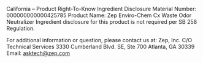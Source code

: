  
 
 
California – Product Right-To-Know Ingredient Disclosure 
Material Number: 000000000000425785 
Product Name: Zep Enviro-Chem Cx Waste Odor Neutralizer 
Ingredient disclosure for this product is not required per SB 258 Regulation. 
 
For additional information or question, please contact us at: 
Zep, Inc. 
C/O Technical Services 
3330 Cumberland Blvd. SE, Ste 700 
Atlanta, GA 30339 
Email: asktech@zep.com 
 
 
 
 

